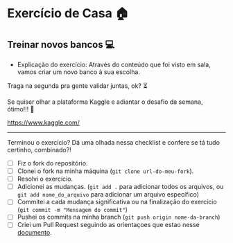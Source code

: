 # Exercício de Casa 🏠 

## Treinar novos bancos 💻

- Explicação do exercício: Através do conteúdo que foi visto em sala, vamos criar um novo banco à sua escolha.

Traga na segunda pra gente validar juntas, ok? ⏳

Se quiser olhar a plataforma Kaggle e adiantar o desafio da semana, ótimo!!! 🥰

https://www.kaggle.com/

---

Terminou o exercício? Dá uma olhada nessa checklist e confere se tá tudo certinho, combinado?!

- [ ] Fiz o fork do repositório.
- [ ] Clonei o fork na minha máquina (`git clone url-do-meu-fork`).
- [ ] Resolvi o exercício.
- [ ] Adicionei as mudanças. (`git add .` para adicionar todos os arquivos, ou `git add nome_do_arquivo` para adicionar um arquivo específico)
- [ ] Commitei a cada mudança significativa ou na finalização do exercício (`git commit -m "Mensagem do commit"`)
- [ ] Pushei os commits na minha branch (`git push origin nome-da-branch`)
- [ ] Criei um Pull Request seguindo as orientaçoes que estao nesse [documento](https://github.com/mflilian/repo-example/blob/main/exercicios/para-casa/instrucoes-pull-request.md).
